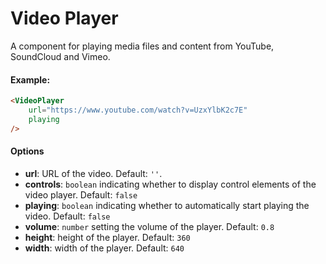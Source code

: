 # Video Player

A component for playing media files and content from YouTube, SoundCloud and Vimeo.

#### Example:

``` html
<VideoPlayer
    url="https://www.youtube.com/watch?v=UzxYlbK2c7E"
    playing
/>
```

#### Options

* __url__: URL of the video. Default: `''`.
* __controls__: `boolean` indicating whether to display control elements of the video player. Default: `false`
* __playing__: `boolean` indicating whether to automatically start playing the video. Default: `false`
* __volume__: `number` setting the volume of the player. Default: `0.8`
* __height__: height of the player. Default: `360`
* __width__: width of the player. Default: `640`
